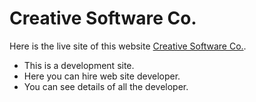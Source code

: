 # Creative Software Co.

Here is the live site of this website [Creative Software Co.](https://gallant-wing-224597.netlify.app/).


* This is a development site. 
* Here you can hire web site developer.
* You can see details of all the developer.